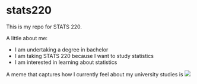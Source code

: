 # stats220
This is my repo for STATS 220. 

A little about me:

- I am undertaking a degree in bachelor
- I am taking STATS 220 because I want to study statistics
- I am interested in learning about statistics

A meme that captures how I currently feel about my university studies is ![](https://c.tenor.com/8druEACXtX8AAAAd/tenor.gif)
